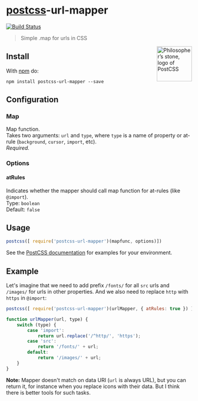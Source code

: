 # [postcss][postcss]-url-mapper
[![Build Status](https://travis-ci.org/igoradamenko/postcss-url-mapper.svg?branch=master)](https://travis-ci.org/igoradamenko/postcss-url-mapper)
> Simple .map for urls in CSS

<img align="right" width="95" height="95"
     title="Philosopher’s stone, logo of PostCSS"
     src="http://postcss.github.io/postcss/logo.svg">

## Install

With [npm][npm] do:

```
npm install postcss-url-mapper --save
```

## Configuration

### Map
Map function.  
Takes two arguments: `url` and `type`, where `type` is a name of property or at-rule (`background`, `cursor`, `import`, etc).  
*Required.*

### Options

#### atRules
Indicates whether the mapper should call map function for at-rules (like `@import`).  
Type: `boolean`  
Default: `false`

## Usage

```js
postcss([ require('postcss-url-mapper')(mapfunc, options)])
```

See the [PostCSS documentation](https://github.com/postcss/postcss#usage) for
examples for your environment.

## Example
Let's imagine that we need to add prefix `/fonts/` for all `src` urls and `/images/` for urls in other properties. And we also need to replace `http` with `https` in `@import`:

```js
postcss([ require('postcss-url-mapper')(urlMapper, { atRules: true }) ]);

function urlMapper(url, type) {
    switch (type) {
        case 'import':
            return url.replace('/^http/', 'https');
        case 'src':
            return '/fonts/' + url;
        default:
            return '/images/' + url;
    }
}
```

**Note:** Mapper doesn't match on data URI (`url` is always URL), but you can return it, for instance when you replace icons with their data. But I think there is better tools for such tasks.

[postcss]: https://github.com/postcss/postcss
[npm]: https://www.npmjs.com/package/postcss-url-mapper
